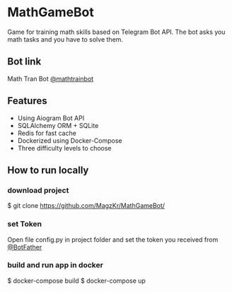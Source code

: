 # MathGameBot
Game for training math skills based on Telegram Bot API.
The bot asks you math tasks and you have to solve them.
## Bot link
Math Tran Bot [@mathtrainbot](https://t.me/mathtrainbot)
## Features
- Using Aiogram Bot API
- SQLAlchemy ORM + SQLite
- Redis for fast cache
- Dockerized using Docker-Compose
- Three difficulty levels to choose

## How to run locally
### download project
$ git clone https://github.com/MagzKr/MathGameBot/

### set Token
Open file config.py in project folder and set the token you received from [@BotFather](https://t.me/botfather)

### build and run app in docker
$ docker-compose build
$ docker-compose up


